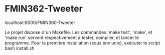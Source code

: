 FMIN362-Tweeter
===============

localhost:9000/FMIN360-Tweeter

Le projet dispose d'un Makefile. Les commandes 'make test', 'make', et 'make run' servent respectivement à tester, compiler, et lancer le programme.
Pour la première installation (sous env unix), exécuter le script bash install.sh


